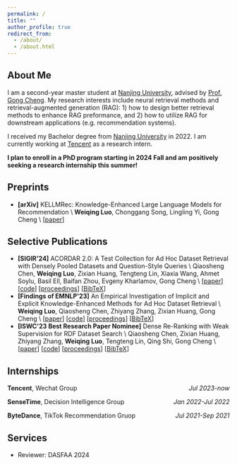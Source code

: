 ```yaml
---
permalink: /
title: ""
author_profile: true
redirect_from: 
  - /about/
  - /about.html
---
```


## About Me

I am a second-year master student at [Nanjing University](https://www.nju.edu.cn/en/), advised by [Prof. Gong Cheng](http://ws.nju.edu.cn/~gcheng).
My research interests include neural retrieval methods and retrieval-augmented generation (RAG): 1) how to design better retrieval methods to enhance RAG preformance, and 2) how to utilize RAG for downstream applications (e.g. recommendation systems).

I received my Bachelor degree from [Nanjing University](https://www.nju.edu.cn/en/) in 2022. 
I am currently working at [Tencent](https://www.tencent.com/en-us) as a research intern.

**I plan to enroll in a PhD program starting in 2024 Fall and am positively seeking a research internship this summer!**
<!-- Feel free to reach out to me if you're interested in my research. -->

## Preprints

- **[arXiv]** KELLMRec: Knowledge-Enhanced Large Language Models for Recommendation \\
**Weiqing Luo**, Chonggang Song, Lingling Yi, Gong Cheng \\
[[paper](https://arxiv.org/abs/2403.06642)]

## Selective Publications

- **[SIGIR'24]** ACORDAR 2.0: A Test Collection for Ad Hoc Dataset Retrieval with Densely Pooled Datasets and Question-Style Queries \\
Qiaosheng Chen, **Weiqing Luo**, Zixian Huang, Tengteng Lin, Xiaxia Wang, Ahmet Soylu, Basil Ell, Baifan Zhou, Evgeny Kharlamov, Gong Cheng \\
[[paper](https://hcnaeg.github.io)]
[[code](https://github.com/nju-websoft/ACORDAR-2)]
[[proceedings](https://hcnaeg.github.io)]
[[BibTeX](https://hcnaeg.github.io)]
- **[Findings of EMNLP'23]** An Empirical Investigation of Implicit and Explicit Knowledge-Enhanced Methods for Ad Hoc Dataset Retrieval \\
**Weiqing Luo**, Qiaosheng Chen, Zhiyang Zhang, Zixian Huang, Gong Cheng \\
[[paper](https://aclanthology.org/2023.findings-emnlp.957.pdf)]
[[code](https://github.com/nju-websoft/AHDR-KnowledgeEnhanced)]
[[proceedings](https://aclanthology.org/2023.findings-emnlp.957/)]
[[BibTeX](https://aclanthology.org/2023.findings-emnlp.957.bib)]
- **[ISWC'23 Best Research Paper Nominee]** Dense Re-Ranking with Weak Supervision for RDF Dataset Search \\
Qiaosheng Chen, Zixian Huang, Zhiyang Zhang, **Weiqing Luo**, Tengteng Lin, Qing Shi, Gong Cheng \\
[[paper](https://doi.org/10.1007/978-3-031-47240-4_2)]
[[code](https://github.com/nju-websoft/DR2)]
[[proceedings](https://link.springer.com/chapter/10.1007/978-3-031-47240-4_2)]
[[BibTeX](https://dblp.org/rec/conf/semweb/ChenHZLLSC23.html?view=bibtex)]

## Internships

**Tencent**, Wechat Group <i style="float:right;text-align:right;">Jul 2023-now</i>

**SenseTime**, Decision Intelligence Group <i style="float:right;text-align:right;">Jan 2022-Jul 2022</i>

**ByteDance**, TikTok Recommendation Gruop <i style="float:right;text-align:right;">Jul 2021-Sep 2021</i>

## Services

- Reviewer: DASFAA 2024